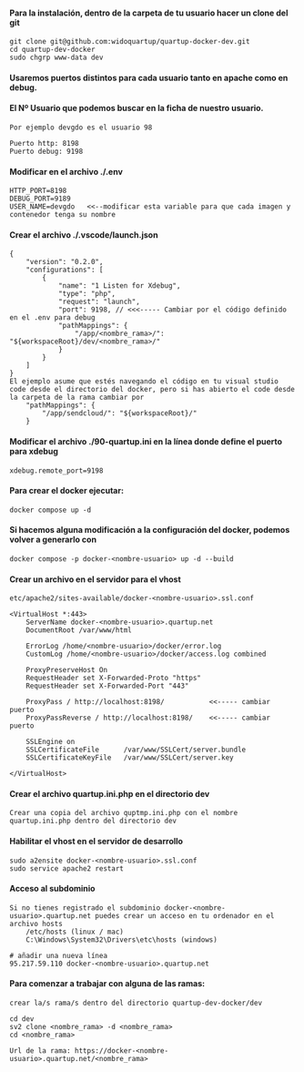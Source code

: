#### Para la instalación, dentro de la carpeta de tu usuario hacer un clone del git 

    git clone git@github.com:widoquartup/quartup-docker-dev.git
    cd quartup-dev-docker
    sudo chgrp www-data dev

#### Usaremos puertos distintos para cada usuario tanto en apache como en debug. 
#### El Nº Usuario que podemos buscar en la ficha de nuestro usuario.

    Por ejemplo devgdo es el usuario 98

    Puerto http: 8198
    Puerto debug: 9198

#### Modificar en el archivo ./.env
    
    HTTP_PORT=8198
    DEBUG_PORT=9189
    USER_NAME=devgdo   <<--modificar esta variable para que cada imagen y contenedor tenga su nombre

#### Crear el archivo ./.vscode/launch.json
    
    {
        "version": "0.2.0",
        "configurations": [
            {
                "name": "1 Listen for Xdebug",
                "type": "php",
                "request": "launch",
                "port": 9198, // <<<----- Cambiar por el código definido en el .env para debug
                "pathMappings": {
                    "/app/<nombre_rama>/": "${workspaceRoot}/dev/<nombre_rama>/"
                }
            }
        ]
    }
    El ejemplo asume que estés navegando el código en tu visual studio code desde el directorio del docker, pero si has abierto el code desde la carpeta de la rama cambiar por 
        "pathMappings": {
            "/app/sendcloud/": "${workspaceRoot}/"
        }

#### Modificar el archivo ./90-quartup.ini en la línea donde define el puerto para xdebug

    xdebug.remote_port=9198

#### Para crear el docker ejecutar:
    docker compose up -d

#### Si hacemos alguna modificación a la configuración del docker, podemos volver a generarlo con 

    docker compose -p docker-<nombre-usuario> up -d --build

#### Crear un archivo en el servidor para el vhost 

    etc/apache2/sites-available/docker-<nombre-usuario>.ssl.conf                                                                                          

    <VirtualHost *:443>
        ServerName docker-<nombre-usuario>.quartup.net
        DocumentRoot /var/www/html
    
        ErrorLog /home/<nombre-usuario>/docker/error.log
        CustomLog /home/<nombre-usuario>/docker/access.log combined

        ProxyPreserveHost On
        RequestHeader set X-Forwarded-Proto "https"
        RequestHeader set X-Forwarded-Port "443"
    
        ProxyPass / http://localhost:8198/           <<----- cambiar puerto
        ProxyPassReverse / http://localhost:8198/    <<----- cambiar puerto
    
        SSLEngine on
        SSLCertificateFile      /var/www/SSLCert/server.bundle
        SSLCertificateKeyFile   /var/www/SSLCert/server.key
    
    </VirtualHost>

#### Crear el archivo quartup.ini.php en el directorio dev
    Crear una copia del archivo quptmp.ini.php con el nombre quartup.ini.php dentro del directorio dev

#### Habilitar el vhost en el servidor de desarrollo

    sudo a2ensite docker-<nombre-usuario>.ssl.conf   
    sudo service apache2 restart

#### Acceso al subdominio
    
    Si no tienes registrado el subdominio docker-<nombre-usuario>.quartup.net puedes crear un acceso en tu ordenador en el archivo hosts
        /etc/hosts (linux / mac)  
        C:\Windows\System32\Drivers\etc\hosts (windows)

    # añadir una nueva línea
    95.217.59.110 docker-<nombre-usuario>.quartup.net

#### Para comenzar a trabajar con alguna de las ramas:

    crear la/s rama/s dentro del directorio quartup-dev-docker/dev

    cd dev
    sv2 clone <nombre_rama> -d <nombre_rama>
    cd <nombre_rama>

    Url de la rama: https://docker-<nombre-usuario>.quartup.net/<nombre_rama>

